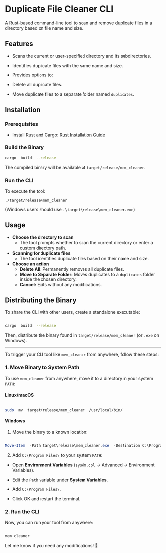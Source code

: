 # Duplicate File Cleaner CLI

A Rust-based command-line tool to scan and remove duplicate files in a directory based on file name and size.

## Features

- Scans the current or user-specified directory and its subdirectories.

- Identifies duplicate files with the same name and size.

- Provides options to:

- Delete all duplicate files.

- Move duplicate files to a separate folder named `duplicates`.

## Installation

### Prerequisites

- Install Rust and Cargo: [Rust Installation Guide](https://www.rust-lang.org/tools/install)

### Build the Binary

```sh
cargo  build  --release
```

The compiled binary will be available at `target/release/mem_cleaner`.

### Run the CLI

To execute the tool:

```sh
./target/release/mem_cleaner
```

(Windows users should use `.\target\release\mem_cleaner.exe`)

## Usage

- **Choose the directory to scan**
  - The tool prompts whether to scan the current directory or enter a custom directory path.
- **Scanning for duplicate files**
  - The tool identifies duplicate files based on their name and size.
- **Choose an action**
  - **Delete All:** Permanently removes all duplicate files.
  - **Move to Separate Folder:** Moves duplicates to a `duplicates` folder inside the chosen directory.
  - **Cancel:** Exits without any modifications.

## Distributing the Binary

To share the CLI with other users, create a standalone executable:

```sh

cargo  build  --release

```

Then, distribute the binary found in `target/release/mem_cleaner` (or `.exe` on Windows).

---

To trigger your CLI tool like `mem_cleaner` from anywhere, follow these steps:

### 1. **Move Binary to System Path**

To use `mem_cleaner` from anywhere, move it to a directory in your system `PATH`:

#### **Linux/macOS**

```sh

sudo  mv  target/release/mem_cleaner  /usr/local/bin/

```

#### **Windows**

1. Move the binary to a known location:

```powershell

Move-Item  -Path target\release\mem_cleaner.exe  -Destination C:\Program Files\mem_cleaner.exe

```

2. Add `C:\Program Files\` to your system `PATH`:

- Open **Environment Variables** (`sysdm.cpl` → Advanced → Environment Variables).

- Edit the `Path` variable under **System Variables**.

- Add `C:\Program Files\`.

- Click OK and restart the terminal.

### 2. **Run the CLI**

Now, you can run your tool from anywhere:

```sh

mem_cleaner

```

Let me know if you need any modifications! 🚀

